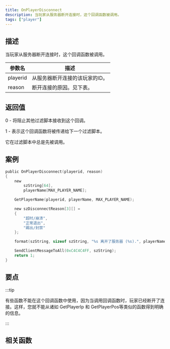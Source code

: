 ```yaml
---
title: OnPlayerDisconnect
description: 当玩家从服务器断开连接时，这个回调函数被调用。
tags: ["player"]
---
```


## 描述

当玩家从服务器断开连接时，这个回调函数被调用。

| 参数名   | 描述                           |
| -------- | ------------------------------ |
| playerid | 从服务器断开连接的该玩家的ID。 |
| reason   | 断开连接的原因。见下表。       |

## 返回值

0 - 将阻止其他过滤脚本接收到这个回调。

1 - 表示这个回调函数将被传递给下一个过滤脚本。

它在过滤脚本中总是先被调用。

## 案例

```c
public OnPlayerDisconnect(playerid, reason)
{
    new
        szString[64],
        playerName[MAX_PLAYER_NAME];

    GetPlayerName(playerid, playerName, MAX_PLAYER_NAME);

    new szDisconnectReason[3][] =
    {
        "超时/崩溃",
        "正常退出",
        "踢出/封禁"
    };

    format(szString, sizeof szString, "%s 离开了服务器 (%s).", playerName, szDisconnectReason[reason]);

    SendClientMessageToAll(0xC4C4C4FF, szString);
    return 1;
}
```

## 要点

:::tip

有些函数不能在这个回调函数中使用，因为当调用回调函数时，玩家已经断开了连接。这样，您就不能从诸如 GetPlayerIp 和 GetPlayerPos等类似的函数得到明确的信息。

:::

## 相关函数
